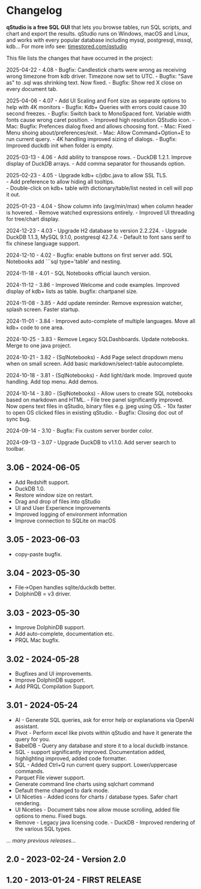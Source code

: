 # Changelog

**qStudio is a free SQL GUI** that lets you browse tables,
run SQL scripts, and chart and export the results.
qStudio runs on Windows, macOS and Linux, and works with
every popular database including mysql, postgresql, mssql, kdb…
For more info see:
[timestored.com/qstudio](https://timestored.com/qstudio)

This file lists the changes that have occurred in the project:

2025-04-22 - 4.08   - Bugfix: Candlestick charts were wrong as receiving wrong timezone from kdb driver. Timezone now set to UTC.
					- Bugfix: "Save as" to .sql was shrinking text. Now fixed.
					- Bugfix: Show red X close on every document tab.					

2025-04-06 - 4.07   - Add UI Scaling and Font size as separate options to help with 4K monitors
					- Bugfix: Kdb+ Queries with errors could cause 30 second freezes.
					- Bugfix: Switch back to MonoSpaced font. Variable width fonts cause wrong caret position.
					- Improved high resolution QStudio icon.
					- Mac: Bugfix: Prefences dialog fixed and allows choosing font.
					- Mac: Fixed Menu shoing about/preferences/exit.
					- Mac: Allow Command+Option+E to run current query.
					- 4K handling improved sizing of dialogs.
					- Bugfix: Improved duckdb init when folder is empty.

2025-03-13 - 4.06   - Add ability to transpose rows.
					- DuckDB 1.2.1. Improve display of DuckDB arrays.
					- Add comma separator for thousands option.

2025-02-23 - 4.05   - Upgrade kdb+ c/jdbc.java to allow SSL TLS. 		
					- Add preference to allow hiding all tooltips.	
					- Double-click on kdb+ table with dictionary/table/list nested in cell will pop it out. 	
					
2025-01-23 - 4.04   - Show column info (avg/min/max) when column header is hovered.
					- Remove watched expressions entirely.
					- Improved UI threading for tree/chart display.
					
2024-12-23 - 4.03   - Upgrade H2 database to version 2.2.224.
					- Upgrade DuckDB 1.1.3, MySQL 9.1.0, postgresql 42.7.4.
					- Default to font sans serif to fix chinese language support.

2024-12-10 - 4.02   - Bugfix: enable buttons on first server add. SQL Notebooks add ```sql type='table' and nesting.

2024-11-18 - 4.01   - SQL Notebooks official launch version. 

2024-11-12 - 3.86   - Improved Welcome and code examples. Improved display of kdb+ lists as table. bugfix: chartpanel size.

2024-11-08 - 3.85   - Add update reminder. Remove expression watcher, splash screen. Faster startup.

2024-11-01 - 3.84   - Improved auto-complete of multiple languages. Move all kdb+ code to one area.

2024-10-25 - 3.83   - Remove Legacy SQLDashboards. Update notebooks. Merge to one java project.

2024-10-21 - 3.82   - (SqlNotebooks) - Add Page select dropdown menu when on small screen. Add basic markdown/select-table autocomplete.

2024-10-18 - 3.81   - (SqlNotebooks) - Add light/dark mode. Improved quote handling. Add top menu. Add demos.

2024-10-14 - 3.80   - (SqlNotebooks) - Allow users to create SQL notebooks based on markdown and HTML.
					- File tree panel significantly improved. Now opens text files in qStudio, binary files e.g. jpeg using OS.
					- 10x faster to open OS clicked files in existing qStudio.
					- Bugfix: Closing doc out of sync bug. 

2024-09-14 - 3.10   - Bugfix: Fix custom server border color.

2024-09-13 - 3.07   - Upgrade DuckDB to v1.1.0. Add server search to toolbar. 

## 3.06 - 2024-06-05 
- Add Redshift support.
- DuckDB 1.0.
- Restore window size on restart.
- Drag and drop of files into qStudio
- UI and User Experience improvements
- Improved logging of environment information
- Improve connection to SQLite on macOS

## 3.05 - 2023-06-03 
- copy-paste bugfix.

## 3.04 - 2023-05-30 
- File->Open handles sqlite/duckdb better. 
- DolphinDB = v3 driver.

## 3.03 - 2023-05-30

- Improve DolphinDB support.
- Add auto-complete, documentation etc. 
- PRQL Mac bugfix.

## 3.02 - 2024-05-28   
- Bugfixes and UI improvements. 
- Improve DolphinDB support. 
- Add PRQL Compilation Support.

## 3.01 - 2024-05-24 
- AI - Generate SQL queries, ask for error help or explanations via OpenAI assistant.
- Pivot - Perform excel like pivots within qStudio and have it generate the query for you.
- BabelDB - Query any database and store it to a local duckdb instance.  
- SQL - support significantly improved. Documentation added, highlighting improved, added code formatter. 
- SQL - Added Ctrl+Q run current query support. Lower/uppercase commands.  
- Parquet File viewer support.
- Generate command line charts using sqlchart command 
- Default theme changed to dark mode.  
- UI Niceties - Added icons for charts / database types. Safer chart rendering. 
- UI Niceties - Document tabs now allow mouse scrolling, added file options to menu. Fixed bugs. 
- Remove - Legacy java licensing code.
					- DuckDB - Improved rendering of the various SQL types.

*... many previous releases...*

## 2.0 - 2023-02-24 - Version 2.0

## 1.20 - 2013-01-24 - FIRST RELEASE
